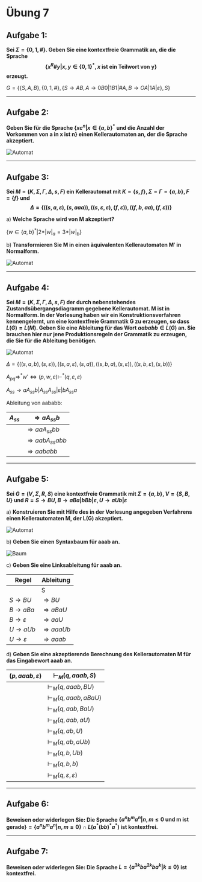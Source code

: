 # Übung 7
## Aufgabe 1:
**Sei $\Sigma = \{0,1,\#\}$. Geben Sie eine kontextfreie Grammatik an, die die Sprache
$$\{x^R\#y | x,y \in \{0,1\}^*, x \text{ ist ein Teilwort von y}\}$$
erzeugt.**

$G=\{\{S,A,B\},\{0,1,\#\},\{S\rightarrow AB, A\rightarrow 0B0|1B1|\#A, B\rightarrow OA|1A|\varepsilon\}, S\}$

---
## Aufgabe 2:
**Geben Sie für die Sprache $\{xc^n | x \in \{a,b\}^* \text{ und die Anzahl der Vorkommen von a in x ist n}\}$ einen Kellerautomaten an, der die Sprache akzeptiert.**

![Automat](Automat2.jpg)

---
## Aufgabe 3:
**Sei $M=(K,\Sigma,\Gamma,\Delta,s,F)$ ein Kellerautomat mit $K=\{s,f\}, \Sigma = \Gamma = \{a,b\},F=\{f\}$ und
$$\Delta = \{((s,a,\varepsilon),(s,aaa)),((s,\varepsilon,\varepsilon),(f,\varepsilon)),((f,b,aa),(f,\varepsilon))\}$$**

a) **Welche Sprache wird von M akzeptiert?**

$\{ w \in \{a,b\}^* | 2*|w|_ a = 3*|w|_ b\}$

b) **Transformieren Sie M in einen äquivalenten Kellerautomaten M′ in Normalform.**

![Automat](Automat3_GNF.jpg)

---
## Aufgabe 4:
**Sei $M=(K,\Sigma,\Gamma,\Delta,s,F)$ der durch nebenstehendes Zustandsübergangsdiagramm gegebene Kellerautomat. M ist in Normalform. In der Vorlesung haben wir ein Konstruktionsverfahren kennengelernt, um eine kontextfreie Grammatik G zu erzeugen, so dass $L(G)=L(M)$. Geben Sie eine Ableitung für das Wort $aababb \in L(G)$ an. Sie brauchen hier nur jene Produktionsregeln der Grammatik zu erzeugen, die Sie für die Ableitung benötigen.**

![Automat](Automat1.png)

$\Delta=\{((s,a,b),(s,\varepsilon)),((s,a,\varepsilon),(s,a)),((s,b,a),(s,\varepsilon)),((s,b,\varepsilon),(s,b))\}$

$A_{pq}\Rightarrow^* w' \Leftrightarrow (p,w,\varepsilon)\vdash^* (q,\varepsilon,\varepsilon)$

$A_{ss}\rightarrow aA_{ss}b | A_{ss}A_{ss} | \varepsilon | bA_{ss}a$

Ableitung von aababb:

| $A_{ss}$ | $\Rightarrow aA_{ss}b$ |
| -------- | ---------------------- |
|          | $\Rightarrow aaA_{ss}bb$ |
|          | $\Rightarrow aabA_{ss}abb$ |
|          | $\Rightarrow aababb$ |

---
## Aufgabe 5:
**Sei $G=(V,\Sigma,R,S)$ eine kontextfreie Grammatik mit $\Sigma = \{a, b\}, V = \{S, B, U \}$ und $R = {S \rightarrow BU, B \rightarrow aBa | bBb | \varepsilon, U \rightarrow aUb | \varepsilon}$**

a) **Konstruieren Sie mit Hilfe des in der Vorlesung angegeben Verfahrens einen Kellerautomaten M, der L(G) akzeptiert.**

![Automat](Automat5a.jpg)

b) **Geben Sie einen Syntaxbaum für aaab an.**

![Baum](Baum5b.jpg)

c) **Geben Sie eine Linksableitung für aaab an.**

| Regel                      | Ableitung |
|  ------------------------  |  -------  |
|                            | S         |
| $S\rightarrow BU$          | $\Rightarrow BU$ |
| $B\rightarrow aBa$         | $\Rightarrow aBaU$ |
| $B\rightarrow \varepsilon$ | $\Rightarrow aaU$ |
| $U\rightarrow aUb$         | $\Rightarrow aaaUb$ |
| $U\rightarrow \varepsilon$ | $\Rightarrow aaab$ |

d) **Geben Sie eine akzeptierende Berechnung des Kellerautomaten M für das Eingabewort aaab an.**

| $(p,aaab,\varepsilon)$ | $\vdash_M (q,aaab,S)$ |
| ---------------------- | -------------------- |
|                        | $\vdash_M (q,aaab,BU)$ |
|                        | $\vdash_M (q,aaab,aBaU)$ |
|                        | $\vdash_M (q,aab,BaU)$ |
|                        | $\vdash_M (q,aab,aU)$ |
|                        | $\vdash_M (q,ab,U)$ |
|                        | $\vdash_M (q,ab,aUb)$ |
|                        | $\vdash_M (q,b,Ub)$ |
|                        | $\vdash_M (q,b,b)$ |
|                        | $\vdash_M (q,\varepsilon,\varepsilon)$ |

---
## Aufgabe 6:
**Beweisen oder widerlegen Sie:
Die Sprache $\{a^nb^ma^n | n,m \leq 0 \text{ und m ist gerade} \} = \{a^nb^ma^n | n,m \leq 0\} \cap L(a^* (bb)^* a^*)$ ist kontextfrei.**

---
## Aufgabe 7:
**Beweisen oder widerlegen Sie: Die Sprache $L=\{a^{3k}ba^{2k}ba^k | k \leq 0\}$ ist kontextfrei.**
